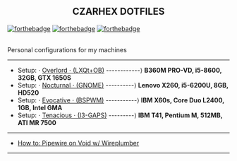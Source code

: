 <h2 align="center">CZARHEX DOTFILES</h2>

[![forthebadge](https://forthebadge.com/images/badges/compatibility-club-penguin.svg)](https://forthebadge.com) 
[![forthebadge](https://forthebadge.com/images/badges/just-plain-nasty.svg)](https://forthebadge.com) 
[![forthebadge](https://forthebadge.com/images/badges/built-with-swag.svg)](https://forthebadge.com) 

<br/>
Personal configurations for my machines
<br/>

** **

* Setup: ⋅ [Overlord ⋅ (LXQt+OB)](https://github.com/czarhex/dotfiles/blob/main/OVERLORD.md) ------------⟩ **B360M PRO-VD, i5-8600, 32GB, GTX 1650S**
* Setup: ⋅ [Nocturnal ⋅ (GNOME)](https://github.com/czarhex/dotfiles/blob/main/NOCTURNAL.md) ----------⟩ **Lenovo X260, i5-6200U, 8GB, HD520**
* Setup: ⋅ [Evocative ⋅ (BSPWM)](https://www.youtube.com/watch?v=dQw4w9WgXcQ) -----------⟩ **IBM X60s, Core Duo L2400, 1GB, Intel GMA**
* Setup: ⋅ [Tenacious ⋅ (I3-GAPS)](https://www.youtube.com/watch?v=dQw4w9WgXcQ) ---------⟩ **IBM T41, Pentium M, 512MB, ATI MR 7500**

** **

* [How to: Pipewire on Void w/ Wireplumber](https://github.com/czarhex/dotfiles/blob/main/PIPEVOID.md)

** **
